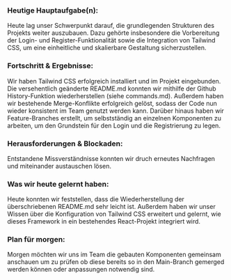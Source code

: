 ### Heutige Hauptaufgabe(n):
Heute lag unser Schwerpunkt darauf, die grundlegenden Strukturen des Projekts weiter auszubauen. 
Dazu gehörte insbesondere die Vorbereitung der Login- und Register-Funktionalität sowie die Integration von Tailwind CSS,
um eine einheitliche und skalierbare Gestaltung sicherzustellen.

### Fortschritt & Ergebnisse:
Wir haben Tailwind CSS erfolgreich installiert und im Projekt eingebunden. 
Die versehentlich geänderte README.md konnten wir mithilfe der Github History-Funktion wiederherstellen (siehe commands.md). 
Außerdem haben wir bestehende Merge-Konflikte erfolgreich gelöst, sodass der Code nun wieder konsistent im Team genutzt werden kann. 
Darüber hinaus haben wir Feature-Branches erstellt, um selbstständig an einzelnen Komponenten zu arbeiten, um den Grundstein für den Login und die Registrierung zu legen.

### Herausforderungen & Blockaden:
Entstandene Missverständnisse konnten wir druch erneutes Nachfragen und miteinander austauschen lösen. 

### Was wir heute gelernt haben:
Heute konnten wir feststellen, dass die Wiederherstellung der überschriebenen README.md sehr leicht ist.
Außerdem haben wir unser Wissen über die Konfiguration von Tailwind CSS erweitert und gelernt, wie dieses Framework in ein bestehendes React-Projekt integriert wird.

### Plan für morgen:
Morgen möchten wir uns im Team die gebauten Komponenten gemeinsam anschauen um zu prüfen ob diese bereits so in den Main-Branch gemerged werden können oder anpassungen notwendig sind.